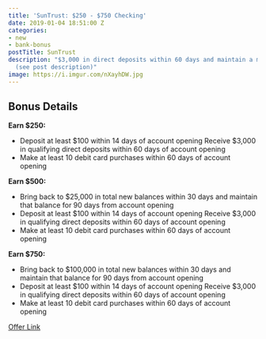 ```yaml
---
title: 'SunTrust: $250 - $750 Checking'
date: 2019-01-04 18:51:00 Z
categories:
- new
- bank-bonus
postTitle: SunTrust
description: "$3,000 in direct deposits within 60 days and maintain a minimum balance
  (see post description)"
image: https://i.imgur.com/nXayhDW.jpg
---
```


## **Bonus Details**


**Earn $250:**
* Deposit at least $100 within 14 days of account opening
Receive $3,000 in qualifying direct deposits within 60 days of account opening
* Make at least 10 debit card purchases within 60 days of account opening

**Earn $500:**
* Bring back to $25,000 in total new balances within 30 days and maintain that balance for 90 days from account opening
* Deposit at least $100 within 14 days of account opening
Receive $3,000 in qualifying direct deposits within 60 days of account opening
* Make at least 10 debit card purchases within 60 days of account opening

**Earn $750:**
* Bring back to $100,000 in total new balances within 30 days and maintain that balance for 90 days from account opening
* Deposit at least $100 within 14 days of account opening
Receive $3,000 in qualifying direct deposits within 60 days of account opening
* Make at least 10 debit card purchases within 60 days of account opening

[Offer Link](https://www.suntrust.com/lp/checking-offer)
